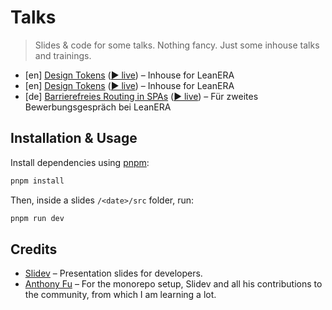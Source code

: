 # Talks

> Slides & code for some talks. Nothing fancy. Just some inhouse talks and trainings.

- [en] [Design Tokens](./2021-08-18) ([▶️ live](https://pedantic-heisenberg-a3e623.netlify.app/2021/leanera-design-tokens/)) – Inhouse for LeanERA
- [en] [Design Tokens](./2021-08-18) ([▶️ live](https://pedantic-heisenberg-a3e623.netlify.app/2021/leanera-design-tokens/)) – Inhouse for LeanERA
- [de] [Barrierefreies Routing in SPAs](./2021-05-17) ([▶️ live](https://pedantic-heisenberg-a3e623.netlify.app/2021/leanera-accessible-routing-spa/)) – Für zweites Bewerbungsgespräch bei LeanERA

## Installation & Usage

Install dependencies using [pnpm](https://pnpm.io):

```bash
pnpm install
```

Then, inside a slides `/<date>/src` folder, run:

```bash
pnpm run dev
```

## Credits

- [Slidev](https://sli.dev) – Presentation slides for developers.
- [Anthony Fu](https://github.com/antfu) – For the monorepo setup, Slidev and all his contributions to the community, from which I am learning a lot.
